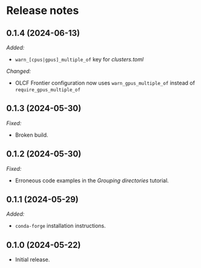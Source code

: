 # Release notes

## 0.1.4 (2024-06-13)

*Added:*

* `warn_[cpus|gpus]_multiple_of` key for *clusters.toml*

*Changed:*

* OLCF Frontier configuration now uses `warn_gpus_multiple_of` instead of `require_gpus_multiple_of`

## 0.1.3 (2024-05-30)

*Fixed:*

* Broken build.

## 0.1.2 (2024-05-30)

*Fixed:*

* Erroneous code examples in the *Grouping directories* tutorial.

## 0.1.1 (2024-05-29)

*Added:*

* `conda-forge` installation instructions.

## 0.1.0 (2024-05-22)

* Initial release.

